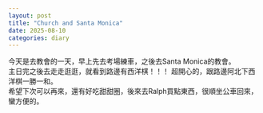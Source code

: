 ```yaml
---
layout: post
title: "Church and Santa Monica"
date: 2025-08-10
categories: diary
---
```

今天是去教會的一天，早上先去考場練車，之後去Santa Monica的教會。  
主日完之後去走走逛逛，就看到路邊有西洋棋！！！ 超開心的，跟路邊阿北下西洋棋一勝一和。  
希望下次可以再來，還有好吃甜甜圈，後來去Ralph買點東西，很順坐公車回來，蠻方便的。
